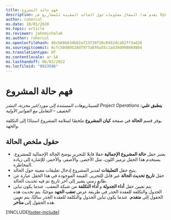 ```yaml
---
title: فهم حالة المشروع
description: يقدم هذا المقال معلومات حول الحالة المعينة للمشاريع في Dynamics 365 Project Operations .
author: ruhercul
ms.date: 10/01/2020
ms.topic: article
ms.reviewer: johnmichalak
ms.author: ruhercul
ms.openlocfilehash: 86cb60b634b62af23f39720c0452dca82ff3ad26
ms.sourcegitcommit: 6cfc50d89528df977a8f6a55c1ad39d99800d9b4
ms.translationtype: HT
ms.contentlocale: ar-SA
ms.lasthandoff: 06/03/2022
ms.locfileid: "8923586"
---
```

# <a name="understand-project-status"></a>فهم حالة المشروع

_**ينطبق علي:** ‏‫Project Operations للسيناريوهات المستندة إلى مورد/غير مخزنة‬، ‏‫النشر الخفيف – التعامل مع الفواتير الأولية‬_


يوفر قسم **الحالة** في صفحة **كيان المشروع** ملخصًا لسلامة المشروع استنادًا إلى التكلفة والجهد.


## <a name="status-summary-fields"></a>حقول ملخص الحالة

- يعتبر حقل **حالة المشروع الإجمالية** حقلا قابلا للتحرير يوضح الحالة الإجمالية للمشروع. يستخدم هذا الحقل ترميز اللون، مثل الأخضر، والأصفر، والأحمر، للإشارة إلى زيادة المخاطرة. 
- يتيح حقل **التعليقات** لمدير المشروع إدخال تعليقات معينة حول الحالة. 
- حقل **تاريخ تحديث الحالة** غير قابل للتحرير. القيمة الموجودة في هذا الحقل عبارة عن طابع زمني يشير إلى آخر تاريخ تم فيه تحديث الحالة.
- يتم تعيين حقل **أداء الجدولة** و **أداء التكلفة** من شبكة التعقب. عندما يكون تباين الجدول والتكلفة للعقدة الجذر في طريقة عرض **تعقب الجهد** موجبًا، يتم تحديث هذه الحقول إلى **متقدم**. عندما يكون تباين الجدول والتكلفة للعقدة الجذر سالبًا، يتم تعيين هذه الحقول إلى **متأخر**.


[!INCLUDE[footer-include](../includes/footer-banner.md)]